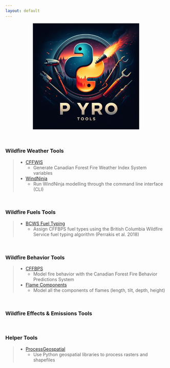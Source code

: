 ```yaml
---
layout: default
---
```


<p align="center" width="100%">
    <img width="66%" src="assets/PYroTools_Image.jpg">
</p>
<p>&nbsp;</p>

### Wildfire Weather Tools
> - [CFFWIS](https://github.com/gagreene/cffdrs)
>     - Generate Canadian Forest Fire Weather Index System variables
> - [WindNinja](https://github.com/gagreene/WindNinja)
>     - Run WindNinja modelling through the command line interface (CLI)
<p>&nbsp;</p>

### Wildfire Fuels Tools
> - [BCWS Fuel Typing](https://github.com/gagreene/BC_CFFBPS_FuelTyping_Tool)
>     - Assign CFFBPS fuel types using the British Columbia Wildfire Service fuel typing algorithm (Perrakis et al. 2018)
<p>&nbsp;</p>

### Wildfire Behavior Tools
> - [CFFBPS](https://github.com/gagreene/cffdrs)
>     - Model fire behavior with the Canadian Forest Fire Behavior Predictions System
> - [Flame Components](https://github.com/gagreene/Flame_Components)
>     - Model all the components of flames (length, tilt, depth, height)
<p>&nbsp;</p>

### Wildfire Effects & Emissions Tools
>
<p>&nbsp;</p>

### Helper Tools
> - [ProcessGeospatial](https://github.com/gagreene/ProcessGeospatial)
>     - Use Python geospatial libraries to process rasters and shapefiles
<p>&nbsp;</p>
